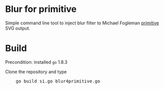 # Blur for primitive

Simple command line tool to inject blur filter to Michael Fogleman [primitive](https://github.com/fogleman/primitive) SVG output.

# Build

Precondition: installed `go` 1.8.3

Clone the repository and type

<pre>
    go build si.go blur4primitive.go
</pre>
